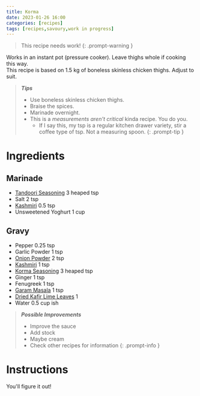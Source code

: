 ```yaml
---
title: Korma
date: 2023-01-26 16:00
categories: [recipes]
tags: [recipes,savoury,work in progress]
---
```


>This recipe needs work!
{: .prompt-warning }

Works in an instant pot (pressure cooker). Leave thighs whole if cooking this way.<br>
This recipe is based on 1.5 kg of boneless skinless chicken thighs. Adjust to suit.

>***Tips***
>
>- Use boneless skinless chicken thighs.
>- Braise the spices.
>- Marinade overnight.
>- This is a *measurements aren't critical* kinda recipe. You do you.
>   - If I say this, my tsp is a regular kitchen drawer variety, stir a coffee type of tsp. Not a measuring spoon.
{: .prompt-tip }

# Ingredients

## Marinade

- [Tandoori Seasoning](https://leenaspices.co.nz/products/tandoori-chicken-spice-seasoning-mix-masala?_pos=2&_sid=34c716743&_ss=r) 3 heaped tsp
- Salt 2 tsp
- [Kashmiri](https://leenaspices.co.nz/products/chilli-kashmiri-ground) 0.5 tsp
- Unsweetened Yoghurt 1 cup


## Gravy

- Pepper 0.25 tsp
- Garlic Powder 1 tsp
- [Onion Powder](https://leenaspices.co.nz/products/onion-powder) 2 tsp
- [Kashmiri](https://leenaspices.co.nz/products/chilli-kashmiri-ground) 1 tsp
- [Korma Seasoning](https://leenaspices.co.nz/products/korma-curry-masala-powder?_pos=2&_sid=9a7b43376&_ss=r) 3 heaped tsp
- Ginger 1 tsp
- Fenugreek 1 tsp
- [Garam Masala](https://leenaspices.co.nz/products/garam-masala-spice-blend) 1 tsp
- [Dried Kafir Lime Leaves](https://leenaspices.co.nz/products/kaffir-lime-leaves) 1
- Water 0.5 cup ish

>***Possible Improvements***
>
>- Improve the sauce
>- Add stock
>- Maybe cream
>- Check other recipes for information
{: .prompt-info } 


# Instructions

You'll figure it out!
